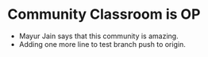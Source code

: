 # Community Classroom is OP

- Mayur Jain says that this community is amazing.
- Adding one more line to test branch push to origin.
